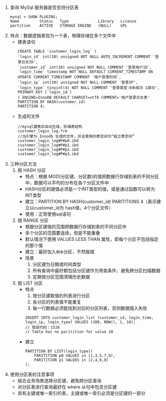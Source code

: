 1. 查询 MySql 服务器是否支持分区表
   ```mysql
   mysql > SHOW PLUGINS;
   Name         Status   Type             Library   License
   partition    ACTIVE   STORAGE ENGINE   (NULL)    GPL
   ```
2. 特点：数据逻辑表现为一个表，物理存储在多个文件中
	- 建表语句
		```mysql
		CREATE TABLE `customer_login_log` (
		`login_id` int(10) unsigned NOT NULL AUTO_INCREMENT COMMENT '登录日志ID',
		`customer_id` int(10) unsigned NOT NULL COMMENT '登录用户ID',
		`login_time` timestamp NOT NULL DEFAULT CURRENT_TIMESTAMP ON UPDATE CURRENT_TIMESTAMP COMMENT '用户登录时间',
		`login_ip` int(10) unsigned NOT NULL COMMENT '登录IP',
		`login_type` tinyint(4) NOT NULL COMMENT '登录类型:0未成功 1成功',
		PRIMARY KEY (`login_id`)
		) ENGINE=InnoDB DEFAULT CHARSET=utf8 COMMENT='用户登录日志表'
		PARTITION BY HASH(customer_id)
		PARTITION 4;
		```
	- 生成的文件
		```shell
		//mysql建表后自动生成，存储表结构
		customer_login_log.frm
		//当引擎为 Innodb 生成的文件，并且使用的表空间为“独立表空间”
		customer_login_log#P#p0.ibd
		customer_login_log#P#p1.ibd
		customer_login_log#P#p2.ibd
		customer_login_log#P#p3.ibd
		```
3. 三种分区方法
	1. 按 HASH 分区
		- 特点：根据 MOD(分区键、分区数)的值把数据行存储到表的不同分区中，数据可以平均的分布在各个分区文件中
		- HASH分区的键值必须是一个INT类型的值，或是通过函数可以转为INT类型
		- 建立：PARTITION BY HASH(customer_id)   PARITITIONS 4（表示建立以customer_id为 hash值，4个分区文件）
		- 使用：正常使用sql语句  
	2. 按 RANGE 分区
		- 根据分区键值的范围把数据行存储到表的不同分区中
		- 多个分区的范围要连续，但是不能重叠
		- 默认情况下使用 VALUES LESS THAN 属性，即每个分区不包括指定的那个值
		- 建立：最好加入`剩余`分区，不然报错
		- 场景
			1. 分区键为日期或时间类型
			2. 所有查询中最好都包括分区键作为筛查条件，避免跨分区扫描数据
			3. 定期按分区范围清理历史数据
	3. 按 LIST 分区
		- 特点
			1. 按分区键取值的列表进行分区
			2. 各分区的列表值不能重复
			3. 每一行数据必须能找到对应的分区列表，否则数据插入失败
			```mysql
			INSERT INTO customer_login_list (customer_id, login_time, login_ip, login_type) VALUES (100, NOW(), 1, 10);
			// 错误代码：1526
			// Table has no paritition for value 10
			```
		- 建立
			```mysql
			PARTITION BY LIST(login_type)(
				PARITITION p0 VALUES in (1,3,5,7,9),
				PARITITION p1 VALUES in (2,4,6,8)
			);    
			```
4. 使用分区表的注意事项
	- 结合业务场景选择分区键，避免跨分区查询
	- 对分区表进行查询最好在 where 从句中包含分区键
	- 具有主键或唯一索引的表，主键或唯一索引必须是分区键的一部分
